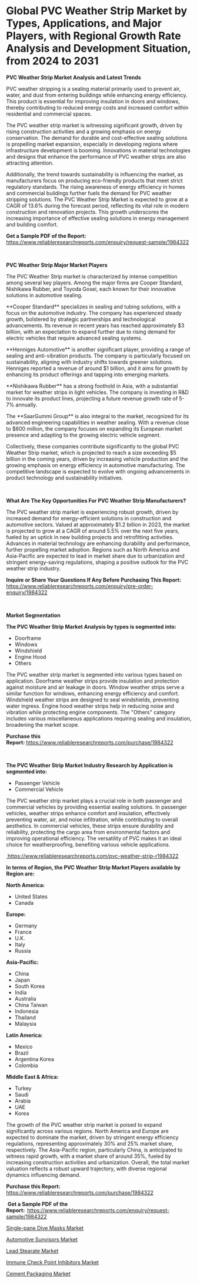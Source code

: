<p><h1>Global PVC Weather Strip Market by Types, Applications, and Major Players, with Regional Growth Rate Analysis and Development Situation, from 2024 to 2031</h1></p><p><strong>PVC Weather Strip Market Analysis and Latest Trends</strong></p>
<p><p>PVC weather stripping is a sealing material primarily used to prevent air, water, and dust from entering buildings while enhancing energy efficiency. This product is essential for improving insulation in doors and windows, thereby contributing to reduced energy costs and increased comfort within residential and commercial spaces.</p><p>The PVC weather strip market is witnessing significant growth, driven by rising construction activities and a growing emphasis on energy conservation. The demand for durable and cost-effective sealing solutions is propelling market expansion, especially in developing regions where infrastructure development is booming. Innovations in material technologies and designs that enhance the performance of PVC weather strips are also attracting attention.</p><p>Additionally, the trend towards sustainability is influencing the market, as manufacturers focus on producing eco-friendly products that meet strict regulatory standards. The rising awareness of energy efficiency in homes and commercial buildings further fuels the demand for PVC weather stripping solutions. The PVC Weather Strip Market is expected to grow at a CAGR of 13.6% during the forecast period, reflecting its vital role in modern construction and renovation projects. This growth underscores the increasing importance of effective sealing solutions in energy management and building comfort.</p></p>
<p><strong>Get a Sample PDF of the Report:&nbsp;</strong> <a href="https://www.reliableresearchreports.com/enquiry/request-sample/1984322?utm_campaign=116&utm_medium=2&utm_source=Github&utm_content=ia&utm_term=02112024&utm_id=pvc-weather-strip">https://www.reliableresearchreports.com/enquiry/request-sample/1984322</a></p>
<p>&nbsp;</p>
<p><strong>PVC Weather Strip Major Market Players</strong></p>
<p><p>The PVC Weather Strip market is characterized by intense competition among several key players. Among the major firms are Cooper Standard, Nishikawa Rubber, and Toyoda Gosei, each known for their innovative solutions in automotive sealing. </p><p>**Cooper Standard** specializes in sealing and tubing solutions, with a focus on the automotive industry. The company has experienced steady growth, bolstered by strategic partnerships and technological advancements. Its revenue in recent years has reached approximately $3 billion, with an expectation to expand further due to rising demand for electric vehicles that require advanced sealing systems.</p><p>**Henniges Automotive** is another significant player, providing a range of sealing and anti-vibration products. The company is particularly focused on sustainability, aligning with industry shifts towards greener solutions. Henniges reported a revenue of around $1 billion, and it aims for growth by enhancing its product offerings and tapping into emerging markets.</p><p>**Nishikawa Rubber** has a strong foothold in Asia, with a substantial market for weather strips in light vehicles. The company is investing in R&D to innovate its product lines, projecting a future revenue growth rate of 5-7% annually.</p><p>The **SaarGummi Group** is also integral to the market, recognized for its advanced engineering capabilities in weather sealing. With a revenue close to $600 million, the company focuses on expanding its European market presence and adapting to the growing electric vehicle segment.</p><p>Collectively, these companies contribute significantly to the global PVC Weather Strip market, which is projected to reach a size exceeding $5 billion in the coming years, driven by increasing vehicle production and the growing emphasis on energy efficiency in automotive manufacturing. The competitive landscape is expected to evolve with ongoing advancements in product technology and sustainability initiatives.</p></p>
<p>&nbsp;</p>
<p><strong>What Are The Key Opportunities For PVC Weather Strip Manufacturers?</strong></p>
<p><p>The PVC weather strip market is experiencing robust growth, driven by increased demand for energy-efficient solutions in construction and automotive sectors. Valued at approximately $1.2 billion in 2023, the market is projected to grow at a CAGR of around 5.5% over the next five years, fueled by an uptick in new building projects and retrofitting activities. Advances in material technology are enhancing durability and performance, further propelling market adoption. Regions such as North America and Asia-Pacific are expected to lead in market share due to urbanization and stringent energy-saving regulations, shaping a positive outlook for the PVC weather strip industry.</p></p>
<p><strong>Inquire or Share Your Questions If Any Before Purchasing This Report:</strong> <a href="https://www.reliableresearchreports.com/enquiry/pre-order-enquiry/1984322?utm_campaign=116&utm_medium=2&utm_source=Github&utm_content=ia&utm_term=02112024&utm_id=pvc-weather-strip">https://www.reliableresearchreports.com/enquiry/pre-order-enquiry/1984322</a></p>
<p>&nbsp;</p>
<p><strong>Market Segmentation</strong></p>
<p><strong>The PVC Weather Strip Market Analysis by types is segmented into:</strong></p>
<p><ul><li>Doorframe</li><li>Windows</li><li>Windshield</li><li>Engine Hood</li><li>Others</li></ul></p>
<p><p>The PVC weather strip market is segmented into various types based on application. Doorframe weather strips provide insulation and protection against moisture and air leakage in doors. Window weather strips serve a similar function for windows, enhancing energy efficiency and comfort. Windshield weather strips are designed to seal windshields, preventing water ingress. Engine hood weather strips help in reducing noise and vibration while protecting engine components. The "Others" category includes various miscellaneous applications requiring sealing and insulation, broadening the market scope.</p></p>
<p><strong>Purchase this Report:&nbsp;</strong><a href="https://www.reliableresearchreports.com/purchase/1984322?utm_campaign=116&utm_medium=2&utm_source=Github&utm_content=ia&utm_term=02112024&utm_id=pvc-weather-strip">https://www.reliableresearchreports.com/purchase/1984322</a></p>
<p>&nbsp;</p>
<p><strong>The PVC Weather Strip Market Industry Research by Application is segmented into:</strong></p>
<p><ul><li>Passenger Vehicle</li><li>Commercial Vehicle</li></ul></p>
<p><p>The PVC weather strip market plays a crucial role in both passenger and commercial vehicles by providing essential sealing solutions. In passenger vehicles, weather strips enhance comfort and insulation, effectively preventing water, air, and noise infiltration, while contributing to overall aesthetics. In commercial vehicles, these strips ensure durability and reliability, protecting the cargo area from environmental factors and improving operational efficiency. The versatility of PVC makes it an ideal choice for weatherproofing, benefiting various vehicle applications.</p></p>
<p><a href="https://www.reliableresearchreports.com/pvc-weather-strip-r1984322?utm_campaign=116&utm_medium=2&utm_source=Github&utm_content=ia&utm_term=02112024&utm_id=pvc-weather-strip">&nbsp;https://www.reliableresearchreports.com/pvc-weather-strip-r1984322</a></p>
<p><strong>In terms of Region, the PVC Weather Strip Market Players available by Region are:</strong></p>
<p>
    <p> <strong> North America: </strong>
        <ul>
            <li>United States</li>
            <li>Canada</li>
        </ul>
        </p> 
    <p> <strong> Europe: </strong>
        <ul>
            <li>Germany</li>
            <li>France</li>
            <li>U.K.</li>
            <li>Italy</li>
            <li>Russia</li>
        </ul>
        </p> 
    <p> <strong> Asia-Pacific: </strong>
        <ul>
            <li>China</li>
            <li>Japan</li>
            <li>South Korea</li>
            <li>India</li>
            <li>Australia</li>
            <li>China Taiwan</li>
            <li>Indonesia</li>
            <li>Thailand</li>
            <li>Malaysia</li>
        </ul>
        </p> 
    <p> <strong> Latin America: </strong>
        <ul>
            <li>Mexico</li>
            <li>Brazil</li>
            <li>Argentina Korea</li>
            <li>Colombia</li>
        </ul>
        </p> 
    <p> <strong> Middle East & Africa: </strong>
        <ul>
            <li>Turkey</li>
            <li>Saudi</li>
            <li>Arabia</li>
            <li>UAE</li>
            <li>Korea</li>
        </ul>
    </p>
    </p>
<p><p>The growth of the PVC weather strip market is poised to expand significantly across various regions. North America and Europe are expected to dominate the market, driven by stringent energy efficiency regulations, representing approximately 30% and 25% market share, respectively. The Asia-Pacific region, particularly China, is anticipated to witness rapid growth, with a market share of around 35%, fueled by increasing construction activities and urbanization. Overall, the total market valuation reflects a robust upward trajectory, with diverse regional dynamics influencing demand.</p></p>
<p><strong>Purchase this Report: </strong><a href="https://www.reliableresearchreports.com/purchase/1984322?utm_campaign=116&utm_medium=2&utm_source=Github&utm_content=ia&utm_term=02112024&utm_id=pvc-weather-strip">https://www.reliableresearchreports.com/purchase/1984322</a></p>
<p>&nbsp;<strong>Get a Sample PDF of the Report:&nbsp;&nbsp;</strong><a href="https://www.reliableresearchreports.com/enquiry/request-sample/1984322?utm_campaign=116&utm_medium=2&utm_source=Github&utm_content=ia&utm_term=02112024&utm_id=pvc-weather-strip">https://www.reliableresearchreports.com/enquiry/request-sample/1984322</a></p>
<p><strong></strong></p>
<p><p><a href="https://www.linkedin.com/pulse/global-single-pane-dive-masks-market-forecast-2024-2031-trends-2mble?utm_campaign=116&utm_medium=2&utm_source=Github&utm_content=ia&utm_term=02112024&utm_id=pvc-weather-strip">Single-pane Dive Masks Market</a></p><p><a href="https://github.com/JavierDDowns/Market-Research-Report-List-1/blob/main/automotive-sunvisors-market.md?utm_campaign=116&utm_medium=2&utm_source=Github&utm_content=ia&utm_term=02112024&utm_id=pvc-weather-strip">Automotive Sunvisors Market</a></p><p><a href="https://medium.com/@rudlegacy8g5l/introduction-exploring-the-lead-stearate-market-the-lead-stearate-market-report-delivers-a-265f11ae172d?utm_campaign=116&utm_medium=2&utm_source=Github&utm_content=ia&utm_term=02112024&utm_id=pvc-weather-strip">Lead Stearate Market</a></p><p><a href="https://issuu.com/reportprime-2/docs/immune-check-point-inhibitors-marke_4721659e4abff1?utm_campaign=116&utm_medium=2&utm_source=Github&utm_content=ia&utm_term=02112024&utm_id=pvc-weather-strip">Immune Check Point Inhibitors Market</a></p><p><a href="https://medium.com/@makrokhg/the-cement-packaging-industry-analysis-report-offers-a-comprehensive-and-current-examination-of-245437489e00?utm_campaign=116&utm_medium=2&utm_source=Github&utm_content=ia&utm_term=02112024&utm_id=pvc-weather-strip">Cement Packaging Market</a></p></p>